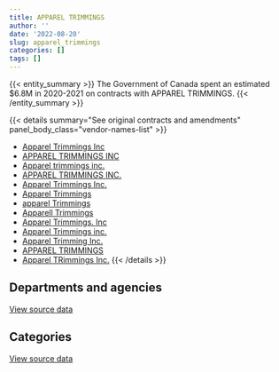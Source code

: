 ```yaml
---
title: APPAREL TRIMMINGS
author: ''
date: '2022-08-20'
slug: apparel_trimmings
categories: []
tags: []
---
```


<script src="/rmarkdown-libs/htmlwidgets/htmlwidgets.js"></script>
<link href="/rmarkdown-libs/datatables-css/datatables-crosstalk.css" rel="stylesheet" />
<script src="/rmarkdown-libs/datatables-binding/datatables.js"></script>
<script src="/rmarkdown-libs/jquery/jquery-3.6.0.min.js"></script>
<link href="/rmarkdown-libs/dt-core-bootstrap/css/dataTables.bootstrap.min.css" rel="stylesheet" />
<link href="/rmarkdown-libs/dt-core-bootstrap/css/dataTables.bootstrap.extra.css" rel="stylesheet" />
<script src="/rmarkdown-libs/dt-core-bootstrap/js/jquery.dataTables.min.js"></script>
<script src="/rmarkdown-libs/dt-core-bootstrap/js/dataTables.bootstrap.min.js"></script>
<link href="/rmarkdown-libs/crosstalk/css/crosstalk.min.css" rel="stylesheet" />
<script src="/rmarkdown-libs/crosstalk/js/crosstalk.min.js"></script>
<script src="/rmarkdown-libs/htmlwidgets/htmlwidgets.js"></script>
<link href="/rmarkdown-libs/datatables-css/datatables-crosstalk.css" rel="stylesheet" />
<script src="/rmarkdown-libs/datatables-binding/datatables.js"></script>
<script src="/rmarkdown-libs/jquery/jquery-3.6.0.min.js"></script>
<link href="/rmarkdown-libs/dt-core-bootstrap/css/dataTables.bootstrap.min.css" rel="stylesheet" />
<link href="/rmarkdown-libs/dt-core-bootstrap/css/dataTables.bootstrap.extra.css" rel="stylesheet" />
<script src="/rmarkdown-libs/dt-core-bootstrap/js/jquery.dataTables.min.js"></script>
<script src="/rmarkdown-libs/dt-core-bootstrap/js/dataTables.bootstrap.min.js"></script>
<link href="/rmarkdown-libs/crosstalk/css/crosstalk.min.css" rel="stylesheet" />
<script src="/rmarkdown-libs/crosstalk/js/crosstalk.min.js"></script>

{{< entity_summary >}}
The Government of Canada spent an estimated \$6.8M in 2020-2021 on contracts with APPAREL TRIMMINGS.
{{< /entity_summary >}}

{{< details summary="See original contracts and amendments" panel_body_class="vendor-names-list" >}}
- [Apparel Trimmings Inc](https://search.open.canada.ca/en/ct/?sort=contract_value_f%20desc&page=1&search_text=%22Apparel%20Trimmings%20Inc%22)
- [APPAREL TRIMMINGS INC](https://search.open.canada.ca/en/ct/?sort=contract_value_f%20desc&page=1&search_text=%22APPAREL%20TRIMMINGS%20INC%22)
- [Apparel trimmings inc.](https://search.open.canada.ca/en/ct/?sort=contract_value_f%20desc&page=1&search_text=%22Apparel%20trimmings%20inc.%22)
- [APPAREL TRIMMINGS INC.](https://search.open.canada.ca/en/ct/?sort=contract_value_f%20desc&page=1&search_text=%22APPAREL%20TRIMMINGS%20INC.%22)
- [Apparel Trimmings Inc.](https://search.open.canada.ca/en/ct/?sort=contract_value_f%20desc&page=1&search_text=%22Apparel%20Trimmings%20Inc.%22)
- [Apparel Trimmings](https://search.open.canada.ca/en/ct/?sort=contract_value_f%20desc&page=1&search_text=%22Apparel%20Trimmings%22)
- [apparel Trimmings](https://search.open.canada.ca/en/ct/?sort=contract_value_f%20desc&page=1&search_text=%22apparel%20Trimmings%22)
- [Apparell Trimmings](https://search.open.canada.ca/en/ct/?sort=contract_value_f%20desc&page=1&search_text=%22Apparell%20Trimmings%22)
- [Apparel Trimmings. Inc](https://search.open.canada.ca/en/ct/?sort=contract_value_f%20desc&page=1&search_text=%22Apparel%20Trimmings.%20Inc%22)
- [Apparel Trimmings inc.](https://search.open.canada.ca/en/ct/?sort=contract_value_f%20desc&page=1&search_text=%22Apparel%20Trimmings%20inc.%22)
- [Apparel Trimming Inc.](https://search.open.canada.ca/en/ct/?sort=contract_value_f%20desc&page=1&search_text=%22Apparel%20Trimming%20Inc.%22)
- [APPAREL TRIMMINGS](https://search.open.canada.ca/en/ct/?sort=contract_value_f%20desc&page=1&search_text=%22APPAREL%20TRIMMINGS%22)
- [Apparel TRimmings Inc.](https://search.open.canada.ca/en/ct/?sort=contract_value_f%20desc&page=1&search_text=%22Apparel%20TRimmings%20Inc.%22)
{{< /details >}}

## Departments and agencies

<div id="htmlwidget-1" style="width:100%;height:auto;" class="datatables html-widget"></div>
<script type="application/json" data-for="htmlwidget-1">{"x":{"style":"bootstrap","filter":"none","vertical":false,"data":[["<a href=\"/departments/dnd-mdn/\">National Defence<\/a>","<a href=\"/departments/rcmp-grc/\">Royal Canadian Mounted Police<\/a>","<a href=\"/departments/statcan/\">Statistics Canada<\/a>"],[1185676.18,1557881.72,null],[448708.36,1557279.49,null],[4895629.68,1471705.33,null],[5396750,1146652.02,283380.27]],"container":"<table class=\"table table-striped table-hover row-border order-column display\">\n  <thead>\n    <tr>\n      <th>Department<\/th>\n      <th>2017-2018<\/th>\n      <th>2018-2019<\/th>\n      <th>2019-2020<\/th>\n      <th>2020-2021<\/th>\n    <\/tr>\n  <\/thead>\n<\/table>","options":{"order":[[4,"desc"]],"pageLength":10,"autoWidth":true,"columnDefs":[{"targets":1,"render":"function(data, type, row, meta) {\n    return type !== 'display' ? data : DTWidget.formatCurrency(data, \"$\", 2, 3, \",\", \".\", true, null);\n  }"},{"targets":2,"render":"function(data, type, row, meta) {\n    return type !== 'display' ? data : DTWidget.formatCurrency(data, \"$\", 2, 3, \",\", \".\", true, null);\n  }"},{"targets":3,"render":"function(data, type, row, meta) {\n    return type !== 'display' ? data : DTWidget.formatCurrency(data, \"$\", 2, 3, \",\", \".\", true, null);\n  }"},{"targets":4,"render":"function(data, type, row, meta) {\n    return type !== 'display' ? data : DTWidget.formatCurrency(data, \"$\", 2, 3, \",\", \".\", true, null);\n  }"},{"width":"16%","targets":[1,2,3,4]},{"className":"dt-right","targets":[1,2,3,4]}],"orderClasses":false}},"evals":["options.columnDefs.0.render","options.columnDefs.1.render","options.columnDefs.2.render","options.columnDefs.3.render"],"jsHooks":[]}</script>
<p class="text-right">
<a href="https://github.com/GoC-Spending/contracts-data/tree/main/data/out/vendors/apparel_trimmings/summary_by_fiscal_year_by_department.csv" class="source-data-link btn btn-link">View source data</a>
</p>

## Categories

<div id="htmlwidget-2" style="width:100%;height:auto;" class="datatables html-widget"></div>
<script type="application/json" data-for="htmlwidget-2">{"x":{"style":"bootstrap","filter":"none","vertical":false,"data":[["<a href=\"/categories/10_office_management/\">Office management<\/a>","<a href=\"/categories/11_defence/\">Defence<\/a>","<a href=\"/categories/4_medical/\">Medical<\/a>","<a href=\"/categories/6_industrial_products_and_services/\">Industrial products and services<\/a>"],[null,27130.03,null,2716427.87],[null,27130.03,null,1978857.82],[null,4534.06,4639826.61,1722974.34],[283380.27,null,5243147.71,1300254.3]],"container":"<table class=\"table table-striped table-hover row-border order-column display\">\n  <thead>\n    <tr>\n      <th>Category<\/th>\n      <th>2017-2018<\/th>\n      <th>2018-2019<\/th>\n      <th>2019-2020<\/th>\n      <th>2020-2021<\/th>\n    <\/tr>\n  <\/thead>\n<\/table>","options":{"order":[[4,"desc"]],"dom":"t","pageLength":30,"autoWidth":true,"columnDefs":[{"targets":1,"render":"function(data, type, row, meta) {\n    return type !== 'display' ? data : DTWidget.formatCurrency(data, \"$\", 2, 3, \",\", \".\", true, null);\n  }"},{"targets":2,"render":"function(data, type, row, meta) {\n    return type !== 'display' ? data : DTWidget.formatCurrency(data, \"$\", 2, 3, \",\", \".\", true, null);\n  }"},{"targets":3,"render":"function(data, type, row, meta) {\n    return type !== 'display' ? data : DTWidget.formatCurrency(data, \"$\", 2, 3, \",\", \".\", true, null);\n  }"},{"targets":4,"render":"function(data, type, row, meta) {\n    return type !== 'display' ? data : DTWidget.formatCurrency(data, \"$\", 2, 3, \",\", \".\", true, null);\n  }"},{"width":"16%","targets":[1,2,3,4]},{"className":"dt-right","targets":[1,2,3,4]}],"orderClasses":false,"lengthMenu":[10,25,30,50,100]}},"evals":["options.columnDefs.0.render","options.columnDefs.1.render","options.columnDefs.2.render","options.columnDefs.3.render"],"jsHooks":[]}</script>
<p class="text-right">
<a href="https://github.com/GoC-Spending/contracts-data/tree/main/data/out/vendors/apparel_trimmings/summary_by_fiscal_year_by_category.csv" class="source-data-link btn btn-link">View source data</a>
</p>
